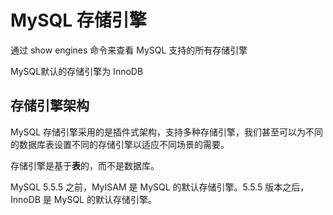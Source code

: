# MySQL 存储引擎
通过 show engines 命令来查看 MySQL 支持的所有存储引擎

MySQL默认的存储引擎为 InnoDB

## 存储引擎架构
MySQL 存储引擎采用的是插件式架构，支持多种存储引擎，我们甚至可以为不同的数据库表设置不同的存储引擎以适应不同场景的需要。

存储引擎是基于**表**的，而不是数据库。

MySQL 5.5.5 之前，MyISAM 是 MySQL 的默认存储引擎。5.5.5 版本之后，InnoDB 是 MySQL 的默认存储引擎。

